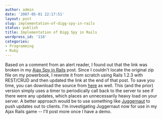 ```yaml
---
author: admin
date: '2007-05-01 22:17:51'
layout: post
slug: implementation-of-digg-spy-in-rails
status: publish
title: Implementation of Digg Spy in Rails
wordpress_id: '118'
categories:
- Programming
- Ruby
---
```


Based on a comment from an alert reader, I found out that the link was
broken in my [Ajax Spy in
Rails](http://seanmountcastle.com/2006/04/14/ajax-spy-in-rails/) post.
Since I couldn't locate the original zip file on my powerbook, I rewrote
it from scratch using Rails 1.2.3 with REST/CRUD and then updated the
link at the end of that post. To save you time, you can download the
source from
[here](http://seanmountcastle.com/wp-content/uploads/2007/05/spy.zip) as
well. This (and the prior) version simply uses a timer to periodically
call back to the server to see if there were any updates, which places
an unnecessarily heavy load on your server. A better approach would be
to use something like [Juggernaut](http://juggernaut.rubyforge.org/) to
push updates out to clients. I'm investigating Juggernaut now for use in
my Ajax Rails game -- I'll post more once I have a demo.
